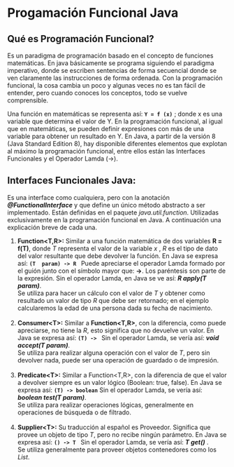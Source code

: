 # Progamación Funcional Java

## Qué es Programación Funcional?

Es un paradigma de programación basado en el concepto de funciones matemáticas. En java básicamente se programa siguiendo el paradigma imperativo, donde se escriben sentencias de forma secuencial donde se ven claramente las instrucciones de forma ordenada. Con la programación funcional, la cosa cambia un poco y algunas veces no es tan fácil de entender, pero cuando conoces los conceptos, todo se vuelve comprensible.

Una función en matemáticas se representa así:   **```Y = f (x)```** ;  donde x es una variable que determina el valor de Y. En la programación funcional, al igual que en matemáticas, se pueden definir expresiones con más de una variable para obtener un resultado en Y.
En Java, a partir de la versión 8 (Java Standard Edition 8), hay disponible diferentes elementos que explotan al máximo la programación funcional, entre ellos están las Interfaces Funcionales y el Operador Lamda (->). 

## Interfaces Funcionales Java:
Es una interface como cualquiera, pero con la anotación **_@FunctionalInterface_** y que define un único método abstracto a ser implementado. Están definidas en el paquete _java.util.function_. Utilizadas exclusivamente en la programación funcional en Java. A continuación una explicación breve de cada una.

1.  **Function<T,R>:** Similar a una función matemática de dos variables **R = f(T)**, donde _T_ representa el valor de la variable _x_ , _R_ es el tipo de dato del valor resultante que debe devolver la función. En Java se expresa así: **`(T  param) -> R `** Puede apreciarse el operador Lamda formado por el guión junto con el símbolo mayor que: **->**.  Los paréntesis son parte de la expresión. Sin el operador Lamda, en Java se ve así: **_R  apply(T param)_**. <br/>
Se utiliza para hacer un cálculo con el valor de _T_ y obtener como resultado un valor de tipo _R_ que debe ser retornado; en el ejemplo calcularemos la edad de una persona dada su fecha de nacimiento.<br/><br/>
2.  **Consumer\<T>:** Similar a **Function<T,R>**, con la diferencia, como puede apreciarse, no tiene la _R_, esto significa que no devuelve un valor. En Java se expresa así: **`(T) -> `**  Sin el operador Lamda, se vería así:  **_void accept(T param)_**.<br/>
Se utiliza para realizar alguna operación con el valor de _T_, pero sin devolver nada, puede ser una operación de guardado o de impresión.<br/><br/>
3.  **Predicate\<T>:** Similar a Function<T,R>, con la diferencia de que el valor a devolver siempre es un valor lógico (Boolean:  true,  false). En Java se expresa así: **`(T) -> boolean`** Sin el operador Lamda, se vería así:  **_boolean test(T param)_**. <br/>Se utiliza para realizar operaciones lógicas, generalmente en operaciones de búsqueda o de filtrado.<br/><br/>
4.  **Supplier\<T>:** Su traducción al español es Proveedor. Significa que provee un objeto de tipo _T_, pero no recibe ningún parámetro. En Java se expresa así: **`() -> T `** Sin el operador Lamda, se vería así:  **_T get()_** .<br/>Se utiliza generalmente para proveer objetos contenedores como los _List_.<br/><br/>
